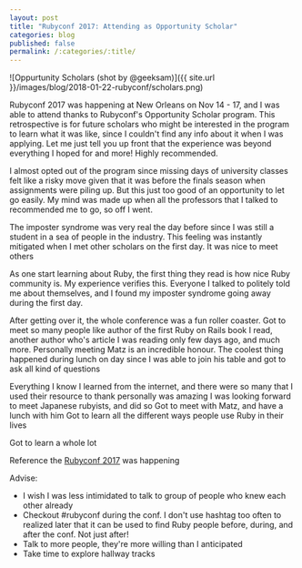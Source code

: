 ```yaml
---
layout: post
title: "Rubyconf 2017: Attending as Opportunity Scholar"
categories: blog
published: false
permalink: /:categories/:title/
---
```


![Oppurtunity Scholars (shot by @geeksam)]({{ site.url }}/images/blog/2018-01-22-rubyconf/scholars.png)

Rubyconf 2017 was happening at New Orleans on Nov 14 - 17, and I was able to attend thanks to Rubyconf's Opportunity Scholar program.
This retrospective is for future scholars who might be interested in the program to learn what it was like, since I couldn't find any info about it when I was applying. Let me just tell you up front that the experience was beyond everything I hoped for and more! Highly recommended.

I almost opted out of the program since missing days of university classes felt like a risky move given that it was before the finals season when assignments were piling up. But this just too good of an opportunity to let go easily. My mind was made up when all the professors that I talked to recommended me to go, so off I went.

The imposter syndrome was very real the day before since I was still a student in a sea of people in the industry. This feeling was instantly mitigated when I met other scholars on the first day. It was nice to meet others

As one start learning about Ruby, the first thing they read is how nice Ruby community is. My experience verifies this.
Everyone I talked to politely told me about themselves, and I found my imposter syndrome going away during the first day.

After getting over it, the whole conference was a fun roller coaster. Got to meet so many people like author of the first Ruby on Rails book I read, another author who's article I was reading only few days ago, and much more. Personally meeting Matz is an incredible honour. The coolest thing happened during lunch on day since I was able to join his table and got to ask all kind of questions

Everything I know I learned from the internet, and there were so many that I used their resource to thank personally was amazing
I was looking forward to meet Japanese rubyists, and did so
Got to meet with Matz, and have a lunch with him
Got to learn all the different ways people use Ruby in their lives

Got to learn a whole lot


Reference the
[Rubyconf 2017][rubyconf] was happening

[rubyconf]: http://rubyconf.org/



Advise:
- I wish I was less intimidated to talk to group of people who knew each other already
- Checkout #rubyconf during the conf. I don't use hashtag too often to realized later that it can be used to find Ruby people before, during, and after the conf. Not just after!
- Talk to more people, they're more willing than I anticipated
- Take time to explore hallway tracks

